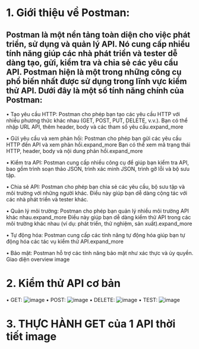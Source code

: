 # 1. Giới thiệu về Postman: 
## Postman là một nền tảng toàn diện cho việc phát triển, sử dụng và quản lý API. Nó cung cấp nhiều tính năng giúp các nhà phát triển và tester dễ dàng tạo, gửi, kiểm tra và chia sẻ các yêu cầu API. Postman hiện là một trong những công cụ phổ biến nhất được sử dụng trong lĩnh vực kiểm thử API. Dưới đây là một số tính năng chính của Postman: 
  • Tạo yêu cầu HTTP: Postman cho phép bạn tạo các yêu cầu HTTP với nhiều phương thức khác nhau (GET, POST, PUT, DELETE, v.v.). Bạn có thể nhập URL API, thêm header, body và các tham số yêu cầu.expand_more 
  
  • Gửi yêu cầu và xem phản hồi: Postman cho phép bạn gửi các yêu cầu HTTP đến API và xem phản hồi.expand_more Bạn có thể xem mã trạng thái HTTP, header, body và nội dung phản hồi.expand_more 
  
  • Kiểm tra API: Postman cung cấp nhiều công cụ để giúp bạn kiểm tra API, bao gồm trình soạn thảo JSON, trình xác minh JSON, trình gỡ lỗi và bộ sưu tập. 
  
  • Chia sẻ API: Postman cho phép bạn chia sẻ các yêu cầu, bộ sưu tập và môi trường với những người khác. Điều này giúp bạn dễ dàng cộng tác với các nhà phát triển và tester khác. 
  
  • Quản lý môi trường: Postman cho phép bạn quản lý nhiều môi trường API khác nhau.expand_more Điều này giúp bạn dễ dàng kiểm thử API trong các môi trường khác nhau (ví dụ: phát triển, thử nghiệm, sản xuất).expand_more 
  
  • Tự động hóa: Postman cung cấp các tính năng tự động hóa giúp bạn tự động hóa các tác vụ kiểm thử API.expand_more 
  
  • Bảo mật: Postman hỗ trợ các tính năng bảo mật như xác thực và ủy quyền. Giao diện overview image

# 2. Kiểm thử API cơ bản
  • GET: 
  ![image](https://github.com/vuminhphong23/postman/assets/124127169/55596381-bf0e-4863-a3b3-16fa416d6f66)
  • POST: 
  ![image](https://github.com/vuminhphong23/postman/assets/124127169/ac17c193-f7d9-4d9a-ac54-7ed2cb42a6de)
  • DELETE:
  ![image](https://github.com/vuminhphong23/postman/assets/124127169/94f8a482-977a-477c-9bd6-773f25e3fea2)
  • TEST:
  ![image](https://github.com/vuminhphong23/postman/assets/124127169/1c3bfd5e-6e4f-48f4-a46c-4c8c9a2179c2)

# 3. THỰC HÀNH GET của 1 API thời tiết image
